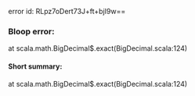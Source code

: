 error id: RLpz7oDert73J+ft+bjI9w==
### Bloop error:

at scala.math.BigDecimal$.exact(BigDecimal.scala:124)
#### Short summary: 

at scala.math.BigDecimal$.exact(BigDecimal.scala:124)